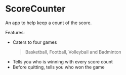 # ScoreCounter
An app to help keep a count of the score.

Features:
- Caters to four games
  > Basketball, Football, Volleyball and Badminton
- Tells you who is winning with every score count
- Before quitting, tells you who won the game
